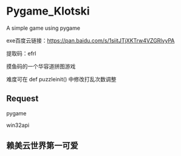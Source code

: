 # Pygame_Klotski
A simple game using pygame

exe百度云链接：https://pan.baidu.com/s/1siitJTjXKTrw4VZGRlvyPA 

提取码：efrl 

摸鱼码的一个华容道拼图游戏

难度可在 def puzzleinit() 中修改打乱次数调整

## Request
pygame

win32api



## 赖美云世界第一可爱

